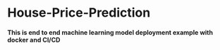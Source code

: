 # House-Price-Prediction
#### This is end to end machine learning model deployment example with docker and CI/CD
